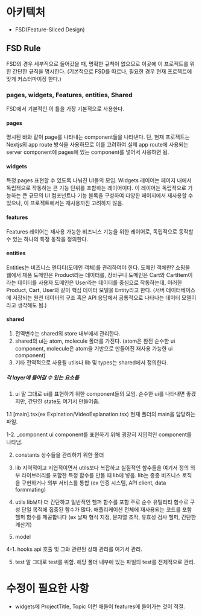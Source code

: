 # 아키텍처

- FSD(Feature-Sliced Design)

## FSD Rule

FSD의 경우 세부적으로 들어갔을 때, 명확한 규칙이 없으므로 이곳에 이 프로젝트를 위한 간단한 규칙을 명시한다.
(기본적으로 FSD를 따르나, 필요한 경우 현재 프로젝트에 맞게 커스터마이징 한다.)

### pages, widgets, Features, entities, Shared

FSD에서 기본적인 이 틀을 가장 기본적으로 사용한다.

#### pages

명시된 바와 같이 page를 나타내는 component들을 나타낸다.
단, 현재 프로젝트는 Nextjs의 app route 방식을 사용하므로 이를 고려하여 실제 app route에 사용되는 server component에 pages에 있는 component를 넣어서 사용하면 됨.

#### widgets

특정 pages 표현할 수 있도록 나눠진 UI들의 모임.
Widgets 레이어는 페이지 내에서 독립적으로 작동하는 큰 기능 단위를 포함하는 레이어이다.
이 레이어는 독립적으로 기능하는 큰 규모의 UI 컴포넌트나 기능 블록을 구성하여 다양한 페이지에서 재사용할 수 있으나, 이 프로젝트에서는 재사용까진 고려하지 않음.

#### features

Features 레이어는 재사용 가능한 비즈니스 기능을 위한 레이어로, 독립적으로 동작할 수 있는 하나의 특정 동작을 정의한다.

#### entities

Entities는 비즈니스 엔티티(도메인 객체)를 관리하여야 한다.
도메인 객체란?
쇼핑몰 웹에서 제품 도메인은 Product라는 데이터를, 장바구니 도메인은 Cart와 CartItem이라는 데이터를 사용자 도메인은 User라는 데이터를 중심으로 작동하는데,
이러한 Product, Cart, User와 같이 핵심 데이터 모델을 Entity라고 한다.
(서버 데이터베이스에 저장되는 원천 데이터의 구조 혹은 API 응답에서 공통적으로 나타나는 데이터 모델이라고 생각해도 됨.)

#### shared

1. 전역변수는 shared의 store 내부에서 관리한다.
2. shared의 ui는 atom, molecule 폴더를 가진다. (atom은 완전 순수한 ui component, molecule은 atom을 기반으로 만들어진 재사용 가능한 ui component)
3. 기타 전역적으로 사용될 utils나 lib 및 types는 shared에서 정의한다.

##### 각 layer에 들어갈 수 있는 요소들

1. ui
   말 그대로 ui를 표현하기 위한 component들의 모임.
   순수한 ui를 나타내면 좋겠지만, 간단한 state도 여기서 만들어줌.

1.1 [main].tsx(ex Explnation/VideoExplanation.tsx)
현재 폴더의 main을 담당하는 파일.

1-2. \_component
ui component를 표현하기 위해 굉장히 지엽적인 component를 나타냄.

2. constants
   상수들을 관리하기 위한 폴더

3. lib
   지역적이고 지엽적이면서 utils보다 복잡하고 실질적인 함수들을 여기서 정의
   외부 라이브러리를 포함한 특정 함수를 만들 때 lib에 넣음.
   lib는 종종 비즈니스 로직을 구현하거나 외부 서비스를 통합
   (ex 인증 시스템, API client, data formmating)

4. utils
   lib보다 더 간단하고 일반적인 헬퍼 함수를 포함
   주로 순수 유틸리티 함수로 구성
   단일 목적에 집중된 함수가 많다.
   애플리케이션 전체에 재사용되는 코드를 포함
   헬퍼 함수를 제공합니다
   (ex 날짜 형식 지정, 문자열 조작, 유효성 검사 헬퍼, 간단한 계산기)

5. model

4-1. hooks
api 호출 및 그와 관련된 상태 관리를 여기서 관리.

5. test
   말 그대로 test를 위함.
   해당 폴더 내부에 있는 파일의 test를 전체적으로 관리.

# 수정이 필요한 사항

- widgets에 ProjectTitle, Topic 이런 애들이 features에 들어가는 것이 적절.
